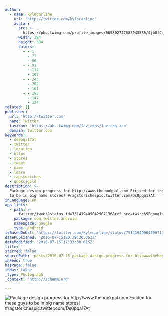 ```yaml
---
author:
  - name: kylecarline
    url: 'http://twitter.com/kylecarline'
    avatar:
      src: >-
        https://pbs.twimg.com/profile_images/685802727583043585/4jbUfC4I_400x400.jpg
      width: 384
      height: 384
      colors:
        - - 1
          - 77
          - 86
        - - 91
          - 114
          - 107
        - - 243
          - 202
          - 161
        - - 193
          - 147
          - 124
related: []
publisher:
  url: 'http://twitter.com'
  name: Twitter
  favicon: 'https://abs.twimg.com/favicons/favicon.ico'
  domain: twitter.com
keywords:
  - ds0pqa17at
  - twitter
  - location
  - https
  - stores
  - tweet
  - name
  - learn
  - ragstoriches
  - qnokcjgzld
description: >-
  Package design progress for http://www.thehookpal.com Excited for these guys
  to be in big name stores! #ragstorichespic.twitter.com/Ds0pqa17At
inLanguage: en
app_links:
  - path: >-
      twitter/tweet?status_id=751419409042907136&ref_src=twsrc%5Egoogle%7Ctwcamp%5Eandroidseo%7Ctwgr%5Estatus%7Ctwterm%5E751419409042907136
    package: com.twitter.android
    namespace: google
    type: android
isBasedOnUrl: 'https://twitter.com/kylecarline/status/751419409042907136'
datePublished: '2016-07-15T20:39:20.363Z'
dateModified: '2016-07-15T17:33:38.615Z'
title: ''
starred: false
sourcePath: _posts/2016-07-15-package-design-progress-for-httpwwwthehookpalcom-excite.md
inFeed: true
hasPage: false
inNav: false
_type: Photograph
_context: 'http://schema.org'

---
```

![Package design progress for http://www.thehookpal.com Excited for these guys to be in big name stores! #ragstorichespic.twitter.com/Ds0pqa17At](https://pbs.twimg.com/media/Cm2T904WAAAp6JI.jpg:large)